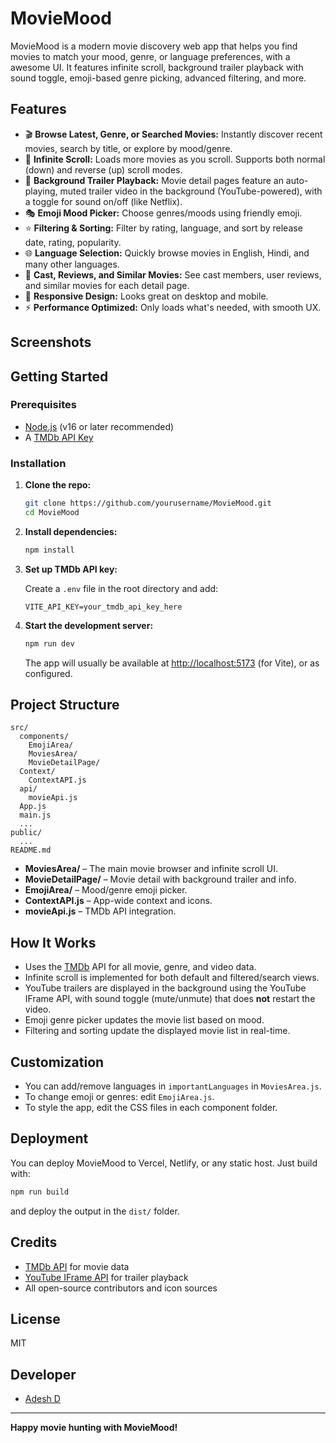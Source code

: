 # MovieMood

MovieMood is a modern movie discovery web app that helps you find movies to match your mood, genre, or language preferences, with a awesome UI. It features infinite scroll, background trailer playback with sound toggle, emoji-based genre picking, advanced filtering, and more.

## Features

- 🎬 **Browse Latest, Genre, or Searched Movies:** Instantly discover recent movies, search by title, or explore by mood/genre.
- 🚀 **Infinite Scroll:** Loads more movies as you scroll. Supports both normal (down) and reverse (up) scroll modes.
- 🎥 **Background Trailer Playback:** Movie detail pages feature an auto-playing, muted trailer video in the background (YouTube-powered), with a toggle for sound on/off (like Netflix).
- 🎭 **Emoji Mood Picker:** Choose genres/moods using friendly emoji.
- ⭐ **Filtering & Sorting:** Filter by rating, language, and sort by release date, rating, popularity.
- 🌐 **Language Selection:** Quickly browse movies in English, Hindi, and many other languages.
- 👥 **Cast, Reviews, and Similar Movies:** See cast members, user reviews, and similar movies for each detail page.
- 📱 **Responsive Design:** Looks great on desktop and mobile.
- ⚡ **Performance Optimized:** Only loads what's needed, with smooth UX.

## Screenshots



## Getting Started

### Prerequisites

- [Node.js](https://nodejs.org/) (v16 or later recommended)
- A [TMDb API Key](https://www.themoviedb.org/documentation/api)

### Installation

1. **Clone the repo:**
    ```bash
    git clone https://github.com/yourusername/MovieMood.git
    cd MovieMood
    ```

2. **Install dependencies:**
    ```bash
    npm install
    ```

3. **Set up TMDb API key:**

    Create a `.env` file in the root directory and add:

    ```
    VITE_API_KEY=your_tmdb_api_key_here
    ```

4. **Start the development server:**
    ```bash
    npm run dev
    ```
    The app will usually be available at [http://localhost:5173](http://localhost:5173) (for Vite), or as configured.

## Project Structure

```
src/
  components/
    EmojiArea/
    MoviesArea/
    MovieDetailPage/
  Context/
    ContextAPI.js
  api/
    movieApi.js
  App.js
  main.js
  ...
public/
  ...
README.md
```

- **MoviesArea/** – The main movie browser and infinite scroll UI.
- **MovieDetailPage/** – Movie detail with background trailer and info.
- **EmojiArea/** – Mood/genre emoji picker.
- **ContextAPI.js** – App-wide context and icons.
- **movieApi.js** – TMDb API integration.

## How It Works

- Uses the [TMDb](https://www.themoviedb.org/) API for all movie, genre, and video data.
- Infinite scroll is implemented for both default and filtered/search views.
- YouTube trailers are displayed in the background using the YouTube IFrame API, with sound toggle (mute/unmute) that does **not** restart the video.
- Emoji genre picker updates the movie list based on mood.
- Filtering and sorting update the displayed movie list in real-time.

## Customization

- You can add/remove languages in `importantLanguages` in `MoviesArea.js`.
- To change emoji or genres: edit `EmojiArea.js`.
- To style the app, edit the CSS files in each component folder.

## Deployment

You can deploy MovieMood to Vercel, Netlify, or any static host. Just build with:

```bash
npm run build
```

and deploy the output in the `dist/` folder.

## Credits

- [TMDb API](https://www.themoviedb.org/documentation/api) for movie data
- [YouTube IFrame API](https://developers.google.com/youtube/iframe_api_reference) for trailer playback
- All open-source contributors and icon sources

## License

MIT

## Developer

- [Adesh D](https://adesh-dev.vercel.app)

---

**Happy movie hunting with MovieMood!**
